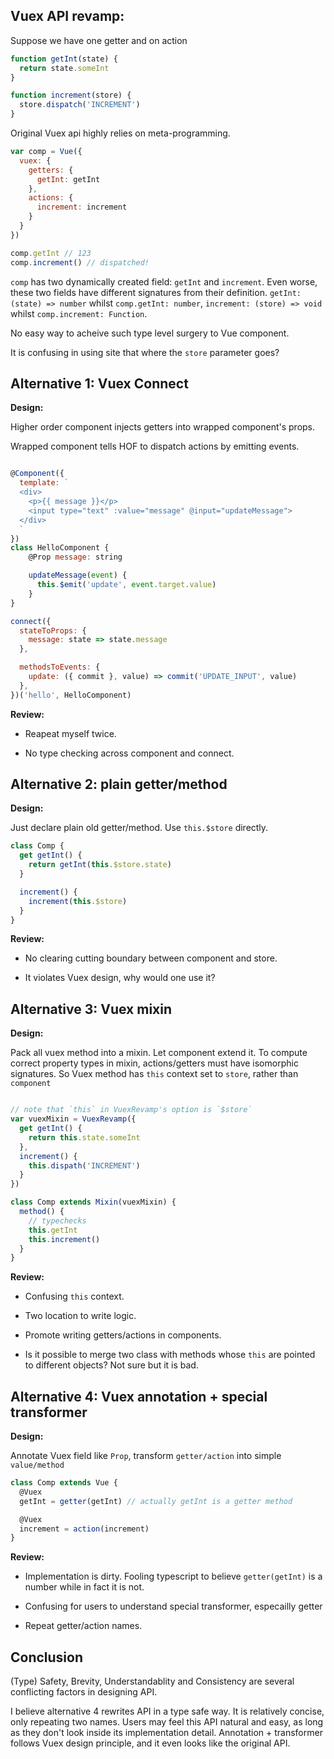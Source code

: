 Vuex API revamp:
----

Suppose we have one getter and on action

```javascript
function getInt(state) {
  return state.someInt
}

function increment(store) {
  store.dispatch('INCREMENT')
}
```

Original Vuex api highly relies on meta-programming.

```javascript
var comp = Vue({
  vuex: {
    getters: {
      getInt: getInt
    },
    actions: {
      increment: increment
    }
  }
})

comp.getInt // 123
comp.increment() // dispatched!
```

`comp` has two dynamically created field: `getInt` and `increment`. Even worse, these two fields have different signatures from their definition. `getInt: (state) => number`  whilst `comp.getInt: number`, `increment: (store) => void` whilst `comp.increment: Function`.

No easy way to acheive such type level surgery to Vue component.

It is confusing in using site that where the `store` parameter goes?

Alternative 1: Vuex Connect
----

**Design:**

Higher order component injects getters into wrapped component's props.

Wrapped component tells HOF to dispatch actions by emitting events.

```javascript

@Component({
  template: `
  <div>
    <p>{{ message }}</p>
    <input type="text" :value="message" @input="updateMessage">
  </div>
  `
})
class HelloComponent {
    @Prop message: string

    updateMessage(event) {
      this.$emit('update', event.target.value)
    }
}

connect({
  stateToProps: {
    message: state => state.message
  },

  methodsToEvents: {
    update: ({ commit }, value) => commit('UPDATE_INPUT', value)
  },
})('hello', HelloComponent)
```

**Review:**

* Reapeat myself twice.

* No type checking across component and connect.


Alternative 2: plain getter/method
------

**Design:**

Just declare plain old getter/method. Use `this.$store` directly.

```typescript
class Comp {
  get getInt() {
    return getInt(this.$store.state)
  }

  increment() {
    increment(this.$store)
  }
}
```

**Review:**

* No clearing cutting boundary between component and store.

* It violates Vuex design, why would one use it?

Alternative 3: Vuex mixin
----

**Design:**

Pack all vuex method into a mixin. Let component extend it.
To compute correct property types in mixin, actions/getters must have isomorphic signatures.
So Vuex method has `this` context set to `store`, rather than `component`

```typescript

// note that `this` in VuexRevamp's option is `$store`
var vuexMixin = VuexRevamp({
  get getInt() {
    return this.state.someInt
  },
  increment() {
    this.dispath('INCREMENT')
  }
})

class Comp extends Mixin(vuexMixin) {
  method() {
    // typechecks
    this.getInt
    this.increment()
  }
}
```

**Review:**

* Confusing `this` context.

* Two location to write logic.

* Promote writing getters/actions in components.

* Is it possible to merge two class with methods whose `this` are pointed to different objects? Not sure but it is bad.


Alternative 4: Vuex annotation + special transformer
-----

**Design:**

Annotate Vuex field like `Prop`, transform `getter/action` into simple `value/method`

```typescript
class Comp extends Vue {
  @Vuex
  getInt = getter(getInt) // actually getInt is a getter method

  @Vuex
  increment = action(increment)
}
```

**Review:**

* Implementation is dirty. Fooling typescript to believe `getter(getInt)` is a number while in fact it is not.

* Confusing for users to understand special transformer, especailly getter

* Repeat getter/action names.


Conclusion
-------

(Type) Safety, Brevity, Understandablity and Consistency are several conflicting factors in designing API.

I believe alternative 4 rewrites API in a type safe way.
It is relatively concise, only repeating two names.
Users may feel this API natural and easy, as long as they don't look inside its implementation detail.
Annotation + transformer follows Vuex design principle, and it even looks like the original API.
